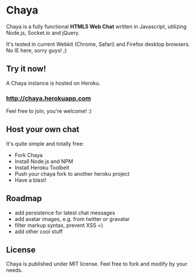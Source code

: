 # Chaya

Chaya is a fully functional **HTML5 Web Chat** written in Javascript, utilizing Node.js, Socket.io and jQuery.

It's tested in current Webkit (Chrome, Safari) and Firefox desktop browsers. No IE here, sorry guys! ;)


## Try it now!

A Chaya instance is hosted on Heroku.

### http://chaya.herokuapp.com

Feel free to join, you're welcome! :)

## Host your own chat

It's quite simple and totally free:
- Fork Chaya
- Install Node.js and NPM
- Install Heroku Toolbelt
- Push your chaya fork to another heroku project
- Have a blast!

## Roadmap

- add persistence for latest chat messages
- add avatar images, e.g. from twitter or gravatar
- filter markup syntax, prevent XSS =)
- add other cool stuff

## License

Chaya is published under MIT license. Feel free to fork and modify by your needs.